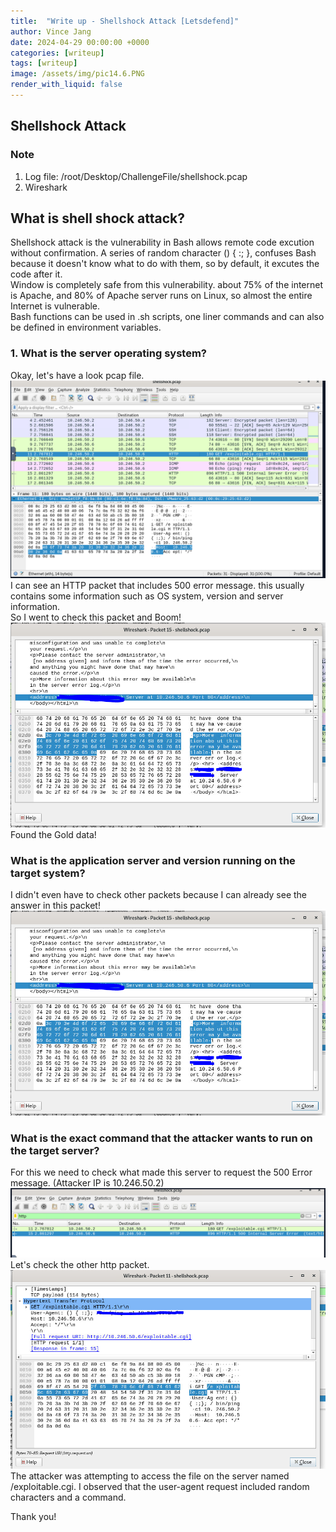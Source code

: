 ```yaml
---
title:  "Write up - Shellshock Attack [Letsdefend]"
author: Vince Jang
date: 2024-04-29 00:00:00 +0000
categories: [writeup]
tags: [writeup]
image: /assets/img/pic14.6.PNG
render_with_liquid: false
---
```


## Shellshock Attack

### Note
1. Log file: /root/Desktop/ChallengeFile/shellshock.pcap
2. Wireshark  

## What is shell shock attack?
Shellshock attack is the vulnerability in Bash allows remote code excution without confirmation. A series of random character () { :; }, confuses Bash because it doesn't know what to do with them, so by default, it excutes the code after it.  
Window is completely safe from this vulnerability. about 75% of the internet is Apache, and 80% of Apache server runs on Linux, so almost the entire Internet is vulnerable.  
Bash functions can be used in .sh scripts, one liner commands and can also be defined in environment variables.  

### 1. What is the server operating system?
Okay, let's have a look pcap file.  
![image](/assets/img/pic14.2.PNG)  
I can see an HTTP packet that includes 500 error message. this usually contains some information such as OS system, version and server information.  
So I went to check this packet and Boom!  
![image](/assets/img/pic14.3.PNG)  
Found the Gold data!  

### What is the application server and version running on the target system?
I didn't even have to check other packets because I can already see the answer in this packet!  
![image](/assets/img/pic14.3.PNG)  

### What is the exact command that the attacker wants to run on the target server?
For this we need to check what made this server to request the 500 Error message. (Attacker IP is 10.246.50.2)  
![image](/assets/img/pic14.4.PNG)  
Let's check the other http packet.  
![image](/assets/img/pic14.5.PNG)  
The attacker was attempting to access the file on the server named /exploitable.cgi. I observed that the user-agent request included random characters and a command. 
  
Thank you!


